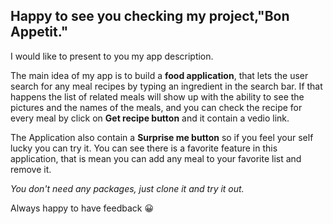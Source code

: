 ## Happy to see you checking my project,"Bon Appetit."

I would like to present to you my app description.

The main idea of my app is to build a **food application**, that lets the user search for any meal recipes by typing an ingredient in the search bar.
If that happens the list of related meals will show up with the ability to see the pictures and the names of the meals, and you can check the recipe
for every meal by click on **Get recipe button** and it contain a vedio link.

The Application also contain a **Surprise me button** so if you feel your self lucky you can try it.
You can see there is a favorite feature in this application, that is mean  you can add any meal to your favorite list and remove it.

*You don't need any packages, just clone it and try it out.*

Always happy to have feedback :grinning:

